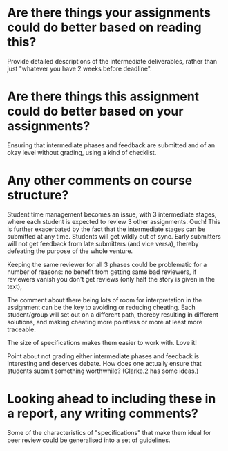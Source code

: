 # Are there things your assignments could do better based on reading this?

Provide detailed descriptions of the intermediate deliverables, rather than just "whatever you have 2 weeks before deadline".

# Are there things this assignment could do better based on your assignments?

Ensuring that intermediate phases and feedback are submitted and of an okay level without grading,
using a kind of checklist.

# Any other comments on course structure?

Student time management becomes an issue, with 3 intermediate stages, where each student is expected to review 3 other assignments. Ouch! This is further exacerbated by the fact that the intermediate stages can be submitted at any time. Students will get wildly out of sync. Early submitters will not get feedback from late submitters (and vice versa), thereby defeating the purpose of the whole venture.

Keeping the same reviewer for all 3 phases could be problematic for a number of reasons: no benefit from getting same bad reviewers, if reviewers vanish you don't get reviews (only half the story is given in the text),  

The comment about there being lots of room for interpretation in the assignment can be the key to avoiding or reducing cheating. Each student/group will set out on a different path, thereby resulting in different solutions, and making cheating more pointless or more at least more traceable.

The size of specifications makes them easier to work with. Love it!

Point about not grading either intermediate phases and feedback is interesting and deserves debate. 
How does one actually ensure that students submit something worthwhile? (Clarke.2 has some ideas.)

# Looking ahead to including these in a report, any writing comments?

Some of the characteristics of "specifications" that make them ideal for peer review could be generalised into a set of guidelines.

